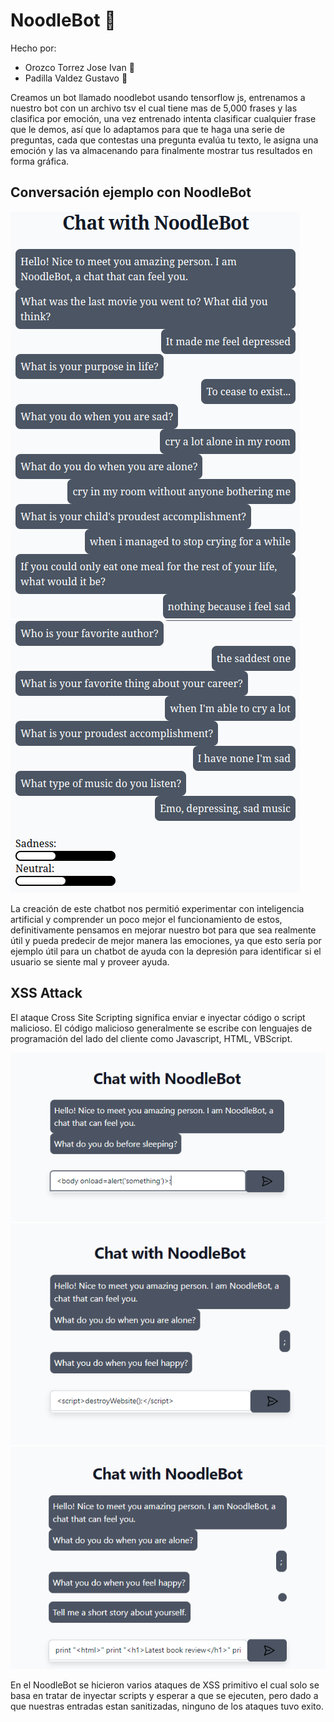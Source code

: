 # NoodleBot 🍜

Hecho por: 
- Orozco Torrez Jose Ivan 🍜
- Padilla Valdez Gustavo 🍜

Creamos un bot llamado noodlebot usando tensorflow js, entrenamos a nuestro bot con un archivo tsv el cual tiene mas de 5,000 frases y las clasifica por emoción, una vez entrenado intenta clasificar cualquier frase que le demos, así que lo adaptamos para que te haga una serie de preguntas, cada que contestas una pregunta evalúa tu texto, le asigna una emoción y las va almacenando para finalmente mostrar tus resultados en forma gráfica.

## Conversación ejemplo con NoodleBot
![Conversation 1](/ReadmeImages/conv1.png)
![Conversation 1 PT2](/ReadmeImages/conv2.png)

La creación de este chatbot nos permitió experimentar con inteligencia artificial y comprender un poco mejor el funcionamiento de estos, definitivamente pensamos en mejorar nuestro bot para que sea realmente útil y pueda predecir de mejor manera las emociones, ya que esto sería por ejemplo útil para un chatbot de ayuda con la depresión para identificar si el usuario se siente mal y proveer ayuda.

## XSS Attack
El ataque Cross Site Scripting significa enviar e inyectar código o script malicioso. El código malicioso generalmente se escribe con lenguajes de programación del lado del cliente como Javascript, HTML, VBScript.

![XSS1](/ReadmeImages/xss1.png)
![XSS2](/ReadmeImages/xss2.png)
![XSS3](/ReadmeImages/xss3.png)

En el NoodleBot se hicieron varios ataques de XSS primitivo el cual solo se basa en tratar de inyectar scripts y esperar a que se ejecuten, pero dado a que nuestras entradas estan sanitizadas, ninguno de los ataques tuvo exito.